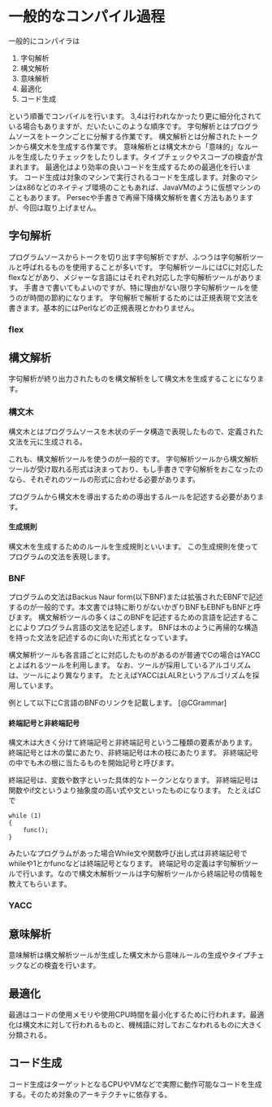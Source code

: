 # 一般的なコンパイル過程

一般的にコンパイラは
1. 字句解析
1. 構文解析
1. 意味解析
1. 最適化
1. コード生成

という順番でコンパイルを行います。
3,4は行われなかったり更に細分化されている場合もありますが、だいたいこのような順序です。
字句解析とはプログラムソースをトークンごとに分解する作業です。
構文解析とは分解されたトークンから構文木を生成する作業です。
意味解析とは構文木から「意味的」なルールを生成したりチェックをしたりします。タイプチェックやスコープの検査が含まれます。
最適化はより効率の良いコードを生成するための最適化を行います。
コード生成は対象のマシンで実行されるコードを生成します。対象のマシンはx86などのネイティブ環境のこともあれば、JavaVMのように仮想マシンのこともあります。
Persecや手書きで再帰下降構文解析を書く方法もありますが、今回は取り上げません。



## 字句解析
プログラムソースからトークを切り出す字句解析ですが、ふつうは字句解析ツールと呼ばれるものを使用することが多いです。
字句解析ツールにはCに対応したflexなどがあり、メジャーな言語にはそれぞれ対応した字句解析ツールがあります。
手書きで書いてもよいのですが、特に理由がない限り字句解析ツールを使うのが時間の節約になります。
字句解析で解析するためには正規表現で文法を書きます。基本的にはPerlなどの正規表現とかわりません。

### flex

## 構文解析
字句解析が終り出力されたものを構文解析をして構文木を生成することになります。

### 構文木
構文木とはプログラムソースを木状のデータ構造で表現したもので、定義された文法を元に生成される。

これも、構文解析ツールを使うのが一般的です。
字句解析ツールから構文解析ツールが受け取れる形式は決まっており、もし手書きで字句解析をおこなったのなら、それぞれのツールの形式に合わせる必要があります。

プログラムから構文木を導出するための導出するルールを記述する必要があります。

#### 生成規則
構文木を生成するためのルールを生成規則といいます。
この生成規則を使ってプログラムの文法を表現します。

### BNF
プログラムの文法はBackus Naur form(以下BNF)または拡張されたEBNFで記述するのが一般的です。本文書では特に断りがないかぎりBNFもEBNFもBNFと呼びます。
構文解析ツールの多くはこのBNFを記述するための言語を記述することによりプログラム言語の文法を記述します。
BNFは木のように再帰的な構造を持った文法を記述するのに向いた形式となっています。

構文解析ツールも各言語ごとに対応したものがあるのが普通でCの場合はYACCとよばれるツールを利用します。
なお、ツールが採用しているアルゴリズムは、ツールにより異なります。
たとえばYACCはLALRというアルゴリズムを採用しています。

例として以下にC言語のBNFのリンクを記載します。
[@CGrammar]


#### 終端記号と非終端記号
構文木は大きく分けて終端記号と非終端記号という二種類の要素があります。
終端記号とは木の葉にあたり、非終端記号は木の枝にあたります。
非終端記号の中でも木の根に当たるものを開始記号と呼びます。

終端記号は、変数や数字といった具体的なトークンとなります。
非終端記号は関数やif文というより抽象度の高い式や文といったものになります。
たとえばCで

````
while (1)
{
    func();
}
````
みたいなプログラムがあった場合While文や関数呼び出し式は非終端記号でwhileや1とかfuncなどは終端記号となります。
終端記号の定義は字句解析ツールで行います。なので構文木解析ツールは字句解析ツールから終端記号の情報を教えてもらいます。

### YACC



## 意味解析
意味解析は構文解析ツールが生成した構文木から意味ルールの生成やタイプチェックなどの検査を行います。

## 最適化
最適はコードの使用メモリや使用CPU時間を最小化するために行われます。最適化は構文木に対して行われるものと、機械語に対しておこなわれるものに大きく分類される。

## コード生成
コード生成はターゲットとなるCPUやVMなどで実際に動作可能なコードを生成する。そのため対象のアーキテクチャに依存する。
